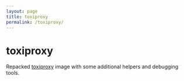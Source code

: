 ```yaml
---
layout: page
title: toxiproxy
permalink: /toxiproxy/
---
```



# toxiproxy

Repacked [toxiproxy](https://github.com/Shopify/toxiproxy/) image with some additional helpers and debugging tools.
